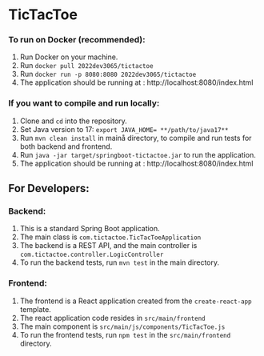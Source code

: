 # TicTacToe

### To run on Docker (recommended):
1. Run Docker on your machine.
2. Run ```docker pull 2022dev3065/tictactoe```
3. Run ```docker run -p 8080:8080 2022dev3065/tictactoe```
4. The application should be running at : http://localhost:8080/index.html

### If you want to compile and run locally:
1. Clone and ```cd``` into the repository.
2. Set Java version to 17:
   ```export JAVA_HOME= **/path/to/java17**``` 
3. Run ```mvn clean install``` in mainå directory, to compile and run tests for both backend and frontend.
4. Run ```java -jar target/springboot-tictactoe.jar``` to run the application.
5. The application should be running at : http://localhost:8080/index.html

## For Developers:

### Backend:
1. This is a standard Spring Boot application.
2. The main class is ```com.tictactoe.TicTacToeApplication```
3. The backend is a REST API, and the main controller is ```com.tictactoe.controller.LogicController```
4. To run the backend tests, run ```mvn test``` in the main directory.

### Frontend:
1. The frontend is a React application created from the ```create-react-app``` template.
2. The react application code resides in ```src/main/frontend```
3. The main component is ```src/main/js/components/TicTacToe.js```
4. To run the frontend tests, run ```npm test``` in the ```src/main/frontend``` directory.
